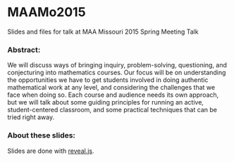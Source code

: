 # MAAMo2015
Slides and files for talk at MAA Missouri 2015 Spring Meeting Talk

### Abstract: 

  We will discuss ways of bringing inquiry, problem-solving, questioning, and conjecturing into mathematics courses. 
  Our focus will be on understanding the opportunities we have to get students involved in doing authentic mathematical 
  work at any level, and considering the challenges that we face when doing so.
  Each course and audience needs its own approach, but we will talk about some guiding principles for running an active, 
  student-centered classroom, and some practical techniques that can be tried right away.

### About these slides:

Slides are done with [reveal.js][]. 

[reveal.js]: http://lab.hakim.se/reveal-js/#/
